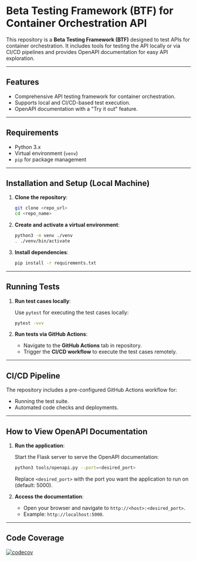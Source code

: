 # Beta Testing Framework (BTF) for Container Orchestration API

This repository is a **Beta Testing Framework (BTF)** designed to test APIs for container orchestration. It includes tools for testing the API locally or via CI/CD pipelines and provides OpenAPI documentation for easy API exploration.

---

## Features

- Comprehensive API testing framework for container orchestration.
- Supports local and CI/CD-based test execution.
- OpenAPI documentation with a "Try it out" feature.

---

## Requirements

- Python 3.x
- Virtual environment (`venv`)
- `pip` for package management

---

## Installation and Setup (Local Machine)

1. **Clone the repository**:

    ```bash
    git clone <repo_url>
    cd <repo_name>
    ```

2. **Create and activate a virtual environment**:

    ```bash
    python3 -m venv ./venv
    . ./venv/bin/activate
    ```

3. **Install dependencies**:

    ```bash
    pip install -r requirements.txt
    ```

---

## Running Tests

1. **Run test cases locally**:

    Use `pytest` for executing the test cases locally:

    ```bash
    pytest -vvv
    ```

2. **Run tests via GitHub Actions**:

    - Navigate to the **GitHub Actions** tab in repository.
    - Trigger the **CI/CD workflow** to execute the test cases remotely.

---

## CI/CD Pipeline

The repository includes a pre-configured GitHub Actions workflow for:

- Running the test suite.
- Automated code checks and deployments.

---

## How to View OpenAPI Documentation

1. **Run the application**:

    Start the Flask server to serve the OpenAPI documentation:

    ```bash
    python3 tools/openapi.py --port=<desired_port>
    ```

    Replace `<desired_port>` with the port you want the application to run on (default: 5000).

2. **Access the documentation**:

    - Open your browser and navigate to `http://<host>:<desired_port>`.
    - Example: `http://localhost:5000`.

---

## Code Coverage
[![codecov](https://codecov.io/github/d1l0/BTF/graph/badge.svg?token=ZVVY452S42)](https://codecov.io/github/d1l0/BTF)